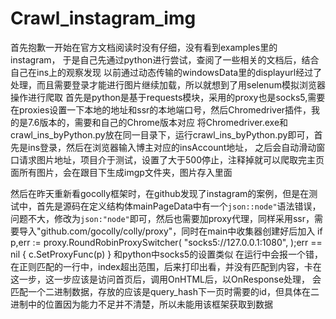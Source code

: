 # Crawl_instagram_img

首先抱歉一开始在官方文档阅读时没有仔细，没有看到examples里的instagram，
于是自己先通过python进行尝试，查阅了一些相关的文档后，结合自己在ins上的观察发现
以前通过动态传输的windowsData里的displayurl经过了处理，而且需要登录才能进行图片继续加载，所以就想到了用selenum模拟浏览器操作进行爬取
首先是python是基于requests模块，采用的proxy也是socks5,需要在proxies设置一下本地的地址和ssr的本地端口号，然后Chromedriver插件，我的是7.6版本的，需要和自己的Chrome版本对应
将Chromedriver.exe和crawl_ins_byPython.py放在同一目录下，运行crawl_ins_byPython.py即可，首先是ins登录，然后在浏览器输入博主对应的insAccount地址，
之后会自动滑动窗口请求图片地址，项目介于测试，设置了大于500停止，注释掉就可以爬取完主页面所有图片，会在跟目下生成imgp文件夹，图片存入里面

然后在昨天重新看gocolly框架时，在github发现了instagram的案例，但是在测试中，首先是源码在定义结构体mainPageData中有一个`json::node"`语法错误，
问题不大，修改为`json:"node"`即可，然后也需要加proxy代理，同样采用ssr，需要导入"github.com/gocolly/colly/proxy"，同时在main中收集器创建好后加入
if p,err := proxy.RoundRobinProxySwitcher(
		"socks5://127.0.0.1:1080",
	);err == nil {
        c.SetProxyFunc(p)
    }
和python中socks5的设置类似
在运行中会报一个错，在正则匹配的一行中，index超出范围，后来打印出看，并没有匹配到内容，卡在这一步，这一步应该是访问首页后，调用OnHTML后，以OnResponse处理，
会匹配一个二进制数据，存放的应该是query_hash下一页时需要的id，但具体在二进制中的位置因为能力不足并不清楚，所以未能用该框架获取到数据
   

